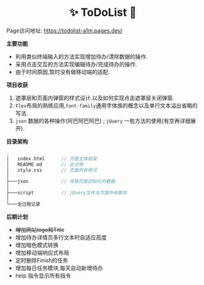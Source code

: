 <h1 align="center">✨ ToDoList 🎯</h1>

Page访问地址: https://todolist-a1m.pages.dev/

<strong>主要功能</strong>

+ 利用类似终端输入的方法实现增加待办/清除数据的操作.
+ 采用点击交互的方法实现编辑待办/完成待办的操作.
+ 由于时间原因,暂时没有做移动端的适配.

<strong>项目收获</strong>

1. 遮罩层和页面内弹窗的样式设计.以及如何实现点击遮罩层关闭弹窗.
2. `Flex`布局的熟练应用,`font-family`通用字体族的概念以及单行文本溢出省略的写法.
3. `json` 数据的各种操作(阿巴阿巴阿巴) ; `jQuery` 一些方法的使用(有空再详细展开).

<strong>目录架构</strong>

```cpp
.
│   index.html      // 页面主体框架
│   README.md       // 此文档
│   style.css       // 页面所有样式
│
├───json            // 存放页面初始化的数据
│
├───script          // jQuery文件与页面所有脚本
│
└───全过程记录 

```

<strong>后期计划</strong>

+ ~~增加网站logo和Title~~
+ 增加待办详情页多行文本时自适应高度
+ 增加暗色模式转换
+ 增加移动端响应式布局
+ 定时删除Finish的任务
+ 增加每日任务模块,每天自动新增待办
+ help 指令显示所有指令
